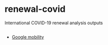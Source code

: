 # renewal-covid

International COVID-19 renewal analysis outputs

## 
- [Google mobility](exp_disp_comparison_g_mob.html)
